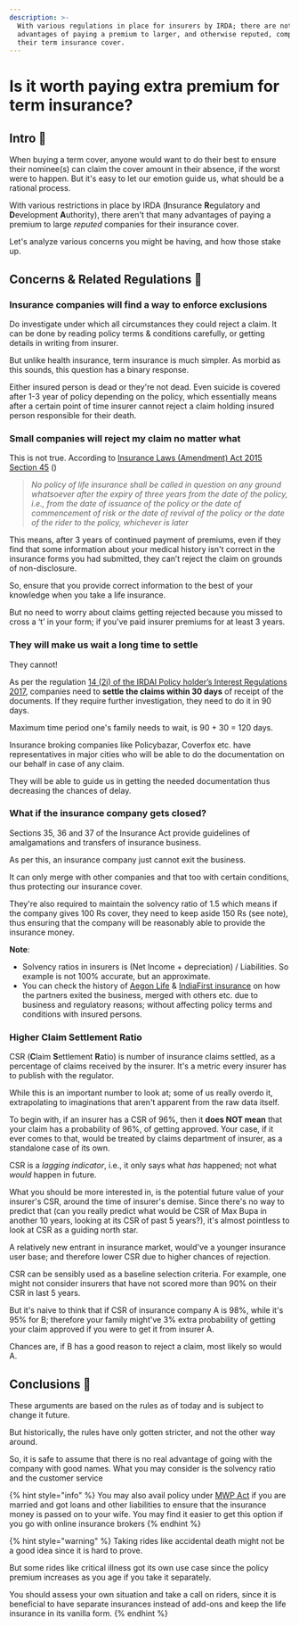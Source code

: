 ```yaml
---
description: >-
  With various regulations in place for insurers by IRDA; there are not many
  advantages of paying a premium to larger, and otherwise reputed, companies for
  their term insurance cover.
---
```


# Is it worth paying extra premium for term insurance?

## Intro 💫

When buying a term cover, anyone would want to do their best to ensure their nominee\(s\) can claim the cover amount in their absence, if the worst were to happen. But it's easy to let our emotion guide us, what should be a rational process.

With various restrictions in place by IRDA \(**I**nsurance **R**egulatory and **D**evelopment **A**uthority\), there aren't that many advantages of paying a premium to large _reputed_ companies for their insurance cover.   
  
Let's analyze various concerns you might be having, and how those stake up.

## Concerns & Related Regulations 🤷

### Insurance companies will find a way to enforce exclusions 

Do investigate under which all circumstances they could reject a claim. It can be done by reading policy terms & conditions carefully, or getting details in writing from insurer.  
  
But unlike health insurance, term insurance is much simpler. As morbid as this sounds, this question has a binary response.  
  
Either insured person is dead or they're not dead. Even suicide is covered after 1-3 year of policy depending on the policy, which essentially means after a certain point of time insurer cannot reject a claim holding insured person responsible for their death.

### Small companies will reject my claim no matter what

This is not true. According to [Insurance Laws \(Amendment\) Act 2015 Section 45](https://www.irdai.gov.in/ADMINCMS/cms/frmGeneral_Layout.aspx?page=PageNo3476&flag=1) \(\)

> _No policy of life insurance shall be called in question on any ground whatsoever after the expiry of three years from the date of the policy, i.e., from the date of issuance of the policy or the date of commencement of risk or the date of revival of the policy or the date of the rider to the policy, whichever is later_

This means, after 3 years of continued payment of premiums, even if they find that some information about your medical history isn't correct in the insurance forms you had submitted, they can’t reject the claim on grounds of non-disclosure.

So, ensure that you provide correct information to the best of your knowledge when you take a life insurance.  
  
But no need to worry about claims getting rejected because you missed to cross a ‘t’ in your form; if you've paid insurer premiums for at least 3 years.

### They will make us wait a long time to settle

They cannot!  
  
As per the regulation [14 \(2i\) of the IRDAI Policy holder’s Interest Regulations 2017](https://www.irdai.gov.in/ADMINCMS/cms/frmGeneral_Layout.aspx?page=PageNo3191&flag=1), companies need to **settle the claims within 30 days** of receipt of the documents. If they require further investigation, they need to do it in 90 days.

Maximum time period one's family needs to wait, is 90 + 30 = 120 days.

Insurance broking companies like Policybazar, Coverfox etc. have representatives in major cities who will be able to do the documentation on our behalf in case of any claim.  
  
They will be able to guide us in getting the needed documentation thus decreasing the chances of delay.

### What if the insurance company gets closed?

Sections 35, 36 and 37 of the Insurance Act provide guidelines of amalgamations and transfers of insurance business.

As per this, an insurance company just cannot exit the business.

It can only merge with other companies and that too with certain conditions, thus protecting our insurance cover.  
  
They're also required to maintain the solvency ratio of 1.5 which means if the company gives 100 Rs cover, they need to keep aside 150 Rs \(see note\), thus ensuring that the company will be reasonably able to provide the insurance money.

**Note**:

* Solvency ratios in insurers is \(Net Income + depreciation\) / Liabilities. So example is not 100% accurate, but an approximate.
* You can check the history of [Aegon Life](https://en.wikipedia.org/wiki/Aegon_Life_Insurance_Company) & [IndiaFirst insurance](https://en.wikipedia.org/wiki/IndiaFirst_Life_Insurance_Company) on how the partners exited the business, merged with others etc. due to business and regulatory reasons; without affecting policy terms and conditions with insured persons.

### Higher Claim Settlement Ratio

CSR \(**C**laim **S**ettlement **R**atio\) is number of insurance claims settled, as a percentage of claims received by the insurer. It's a metric every insurer has to publish with the regulator.

While this is an important number to look at; some of us really overdo it, extrapolating to imaginations that aren't apparent from the raw data itself.

To begin with, if an insurer has a CSR of 96%, then it **does NOT mean** that your claim has a probability of 96%, of getting approved. Your case, if it ever comes to that, would be treated by claims department of insurer, as a standalone case of its own.

CSR is a _lagging indicator_, i.e., it only says what _has_ happened; not what _would_ happen in future.

What you should be more interested in, is the potential future value of your insurer's CSR, around the time of insurer's demise. Since there's no way to predict that \(can you really predict what would be CSR of Max Bupa in another 10 years, looking at its CSR of past 5 years?\), it's almost pointless to look at CSR as a guiding north star.

A relatively new entrant in insurance market, would've a younger insurance user base; and therefore lower CSR due to higher chances of rejection.

CSR can be sensibly used as a baseline selection criteria. For example, one might not consider insurers that have not scored more than 90% on their CSR in last 5 years.  
  
But it's naive to think that if CSR of insurance company A is 98%, while it's 95% for B; therefore your family might've 3% extra probability of getting your claim approved if you were to get it from insurer A.  
  
Chances are, if B has a good reason to reject a claim, most likely so would A.

## Conclusions 🎏

These arguments are based on the rules as of today and is subject to change it future.  
  
But historically, the rules have only gotten stricter, and not the other way around.  
  
So, it is safe to assume that there is no real advantage of going with the company with good names. What you may consider is the solvency ratio and the customer service

{% hint style="info" %}
You may also avail policy under [MWP Act](https://web.archive.org/web/20210125163520/https://www.iciciprulife.com/term-insurance/mwp-act-term-life-insurance-plan.html) if you are married and got loans and other liabilities to ensure that the insurance money is passed on to your wife. You may find it easier to get this option if you go with online insurance brokers
{% endhint %}

{% hint style="warning" %}
Taking rides like accidental death might not be a good idea since it is hard to prove.   
  
But some rides like critical illness got its own use case since the policy premium increases as you age if you take it separately.  
  
You should assess your own situation and take a call on riders, since it is beneficial to have separate insurances instead of add-ons and keep the life insurance in its vanilla form.
{% endhint %}

